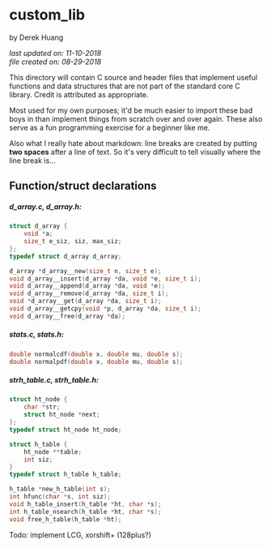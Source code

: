 # custom_lib

by Derek Huang

_last updated on: 11-10-2018_  
_file created on: 08-29-2018_

This directory will contain C source and header files that implement useful functions and data structures that are not part of the standard core C library. Credit is attributed as appropriate.

Most used for my own purposes; it'd be much easier to import these bad boys in than implement things from scratch over and over again. These also serve as a fun programming exercise for a beginner like me.

Also what I really hate about markdown: line breaks are created by putting __two spaces__ after a line of text. So it's very difficult to tell visually where the line break is...

## Function/struct declarations

##### d_array.c, d_array.h:

```c
struct d_array {
    void *a;
    size_t e_siz, siz, max_siz;
};
typedef struct d_array d_array;

d_array *d_array__new(size_t n, size_t e);
void d_array__insert(d_array *da, void *e, size_t i);
void d_array__append(d_array *da, void *e);
void d_array__remove(d_array *da, size_t i);
void *d_array__get(d_array *da, size_t i);
void d_array__getcpy(void *p, d_array *da, size_t i);
void d_array__free(d_array *da);
```

##### stats.c, stats.h:

```c
double normalcdf(double x, double mu, double s);
double normalpdf(double x, double mu, double s);
```

##### strh_table.c, strh_table.h:

```c
struct ht_node {
    char *str;
    struct ht_node *next;
};
typedef struct ht_node ht_node;

struct h_table {
    ht_node **table;
    int siz;
}
typedef struct h_table h_table;

h_table *new_h_table(int s);
int hfunc(char *s, int siz);
void h_table_insert(h_table *ht, char *s);
int h_table_nsearch(h_table *ht, char *s);
void free_h_table(h_table *ht);
```

Todo: implement LCG, xorshift+ (128plus?)




